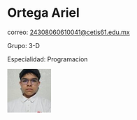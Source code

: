 # Ortega Ariel

correo: 24308060610041@cetis61.edu.mx

Grupo: 3-D

Especialidad: Programacion

![Ortega Ariel](https://github.com/Davidoaxacacetis/html/blob/main/f11.jpg)
